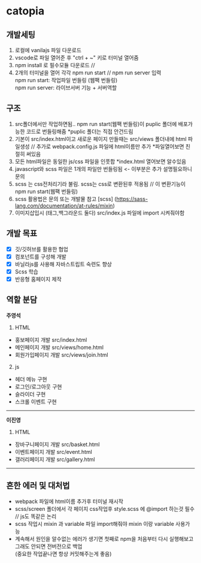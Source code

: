 # catopia

## 개발세팅

1. 로컬에 vanilajs 파일 다운로드
2. vscode로 파일 열어준 후 "ctrl + ~" 키로 터미널 열어줌
3. npm install 로 필수모듈 다운로드 //
4. 2개의 터미널을 열어 각각 npm run start // npm run server 입력
   <br>
   npm run start: 작업파일 번들링 (웹팩 번들링)
   <br>
   npm run server: 라이브서버 기능 + 서버역할

## 구조

1. src폴더에서만 작업하면됨.. npm run start(웹팩 번들링)이 puplic 폴더에 배포가능한 코드로 번들링해줌 \*puplic 폴더는 직접 안건드림
2. 기본이 src/index.html이고 새로운 페이지 만들때는 src/views 폴더내에 html 파일생성 // 추가로 webpack.config.js 파일에 html이름만 추가 \*파일열어보면 친절히 써있음
3. 모든 html파일은 동일한 js/css 파일을 인풋합 \*index.html 열어보면 알수있음
4. javascript와 scss 파일은 1개의 파일만 번들링됨 <- 이부분은 추가 설명필요하니 문의
5. scss 는 css전처리기라 불림. scss는 css로 변환된후 적용됨 // 이 변환기능이 npm run start(웹팩 번들링)
6. scss 활용법은 문의 또는 개발물 참고
   [scss] (https://sass-lang.com/documentation/at-rules/mixin)
7. 이미지삽입시 (태그,백그라운드 둘다) src/index.js 파일에 import 시켜줘야함

## 개발 목표

- [x] 깃/깃허브를 활용한 협업
- [x] 컴포넌트를 구성해 개발
- [x] 바닐라js를 사용해 자바스트립트 숙련도 향상
- [x] Scss 학습
- [x] 반응형 홈페이지 제작

## 역할 분담

**주영석**

1. HTML

- 홍보페이지 개발 src/index.html
- 메인페이지 개발 src/views/home.html
- 회원가입페이지 개발 src/views/join.html

2. js

- 헤더 메뉴 구현
- 로그인/로그아웃 구현
- 슬라이더 구현
- 스크롤 이벤트 구현

---

**이진영**

1. HTML

- 장바구니페이지 개발 src/basket.html
- 이벤트페이지 개발 src/event.html
- 갤러리페이지 개발 src/gallery.html

---

## 흔한 에러 및 대처법

- webpack 파일에 html이름 추가후 터미널 재시작
- scss/screen 폴더에서 각 페이지 css작업후 style.scss 에 @import 하는것 필수 // js도 똑같은 논리
- scss 작업시 mixin 과 variable 파일 import해줘야 mixin 이랑 variable 사용가능
- 계속해서 원인을 알수없는 에러가 생기면 첫째로 npm을 처음부터 다시 실행해보고 그래도 안되면 전버전으로 백업<br>
  (중요한 작업끝나면 항상 커밋해주는게 좋음)
